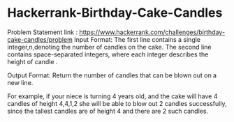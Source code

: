 # Hackerrank-Birthday-Cake-Candles
Problem Statement link : https://www.hackerrank.com/challenges/birthday-cake-candles/problem
Input Format:
The first line contains a single integer,n,denoting the number of candles on the cake. 
The second line contains space-separated integers, where each integer describes the height of candle .

Output Format:
Return the number of candles that can be blown out on a new line.


For example, if your niece is turning 4 years old, and the cake will have 4 candles of height 4,4,1,2 she will be able to blow out 2 candles successfully, since the tallest candles are of height 
4 and there are 2 such candles. 
